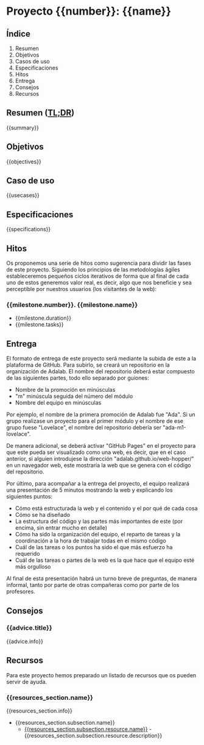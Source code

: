 # Proyecto {{number}}: {{name}}

## Índice

1. Resumen
1. Objetivos
1. Casos de uso
1. Especificaciones
1. Hitos
1. Entrega
1. Consejos
1. Recursos

## Resumen ([TL;DR](https://spanish.stackexchange.com/questions/15317/hay-alg%C3%BAn-equivalente-en-castellano-al-ingl%C3%A9s-tldr))

{{summary}}

## Objetivos

{{objectives}}

## Caso de uso

{{usecases}}

## Especificaciones

{{specifications}}

## Hitos

Os proponemos una serie de hitos como sugerencia para dividir las fases de este proyecto. Siguiendo los principios de las metodologías ágiles estableceremos pequeños ciclos iterativos de forma que al final de cada uno de estos generemos valor real, es decir, algo que nos beneficie y sea perceptible por nuestros usuarios (los visitantes de la web):

### {{milestone.number}}. {{milestone.name}}

- {{milestone.duration}}
- {{milestone.tasks}}

## Entrega

El formato de entrega de este proyecto será mediante la subida de este a la plataforma de GitHub. Para subirlo, se creará un repositorio en la organización de Adalab. El nombre del repositorio deberá estar compuesto de las siguientes partes, todo ello separado por guiones:

- Nombre de la promoción en minúsculas
- "m" minúscula seguida del número del módulo
- Nombre del equipo en minúsculas

Por ejemplo, el nombre de la primera promoción de Adalab fue "Ada". Si un grupo realizase un proyecto para el primer módulo y el nombre de ese grupo fuese "Lovelace", el nombre del repositorio debería ser "ada-m1-lovelace".

De manera adicional, se deberá activar "GitHub Pages" en el proyecto para que este pueda ser visualizado como una web, es decir, que en el caso anterior, si alguien introdujese la dirección "adalab.github.io/web-hopper/" en un navegador web, este mostraría la web que se genera con el código del repositorio.

Por último, para acompañar a la entrega del proyecto, el equipo realizará una presentación de 5 minutos mostrando la web y explicando los siguientes puntos:

- Cómo está estructurada la web y el contenido y el por qué de cada cosa
- Cómo se ha diseñado
- La estructura del código y las partes más importantes de este (por encima, sin entrar mucho en detalle)
- Cómo ha sido la organización del equipo, el reparto de tareas y la coordinación a la hora de trabajar todas en el mismo código
- Cuál de las tareas o los puntos ha sido el que más esfuerzo ha requerido
- Cuál de las tareas o partes de la web es la que hace que el equipo esté más orgulloso

Al final de esta presentación habrá un turno breve de preguntas, de manera informal, tanto por parte de otras compañeras como por parte de los profesores.

## Consejos

### {{advice.title}}

{{advice.info}}

## Recursos

Para este proyecto hemos preparado un listado de recursos que os pueden servir de ayuda.

### {{resources_section.name}}

{{resources_section.info}}

- {{resources_section.subsection.name}}
  - [{{resources_section.subsection.resource.name}}](resources_section.subsection.resource.url) - {{resources_section.subsection.resource.description}}
